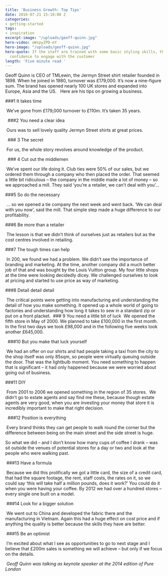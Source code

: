 ```yaml
---
title: 'Business Growth: Top Tips'
date: 2016-07-21 15:10:00 Z
categories:
- getting-started
tags:
- inspiration
excerpt-image: "/uploads/geoff-quinn.jpg"
hero-video: oWspyZPD-eY
hero-image: "/uploads/geoff-quinn.jpg"
hero-quote: If the staff are trained with some basic styling skills, they get more
  confidence to engage with the customer
length: 'Five minute read '
---
```


Geoff Quinn is CEO of TMLewin, the Jermyn Street shirt retailer founded in 1898. When he joined in 1980, turnover was £179,000. It’s now a nine-figure sum. The brand has opened nearly 100 UK stores and expanded into Europe, Asia and the US.    Here are his tips on growing a business.

###1 It takes time

 We’ve gone from £179,000 turnover to £110m. It’s taken 35 years.

  ###2 You need a clear idea

 Ours was to sell lovely quality Jermyn Street shirts at great prices.

  ### 3 The secret

 For us, the whole story revolves around knowledge of the product.

  ### 4 Cut out the middlemen

 We’ve spent our life doing it. Club ties were 50% of our sales, but we ordered them through a company who then placed the order. That seemed a little bit ridiculous – the company in the middle made a lot of money – so we approached a mill. They said ‘you’re a retailer, we can’t deal with you’…  

###5 So do the necessary

 … so we opened a tie company the next week and went back. ‘We can deal with you now’, said the mill. That simple step made a huge difference to our profitability.  

###6 Be more than a retailer

 The lesson is that we didn’t think of ourselves just as retailers but as the cost centres involved in retailing.

###7 The tough times can help

 In 200, we found we had a problem. We didn’t see the importance of branding and marketing. At the time, another company did a much better job of that and was bought by the Louis Vuitton group. My four little shops at the time were looking decidedly dicey. We challenged ourselves to look at pricing and started to use price as way of marketing.

###8 Detail detail detail

 The critical points were getting into manufacturing and understanding the detail of how you make something. It opened up a whole world of going to factories and understanding how long it takes to sew in a standard zip or put on a front placket.  ### 9 You need a little bit of luck
 We opened the fifth store in May of 2000. We planned to take £100,000 in the first month. In the first two days we took £98,000 and in the following five weeks took another £645,000.

  ###10 But you make that luck yourself

 We had an offer on our shirts and had people taking a taxi from the city to the shop itself was only 85sqm, so people were virtually queuing outside the door. That was the lightbulb moment. You need something to happen that is significant – it had only happened because we were worried about going out of business.

###11 DIY

 From 2001 to 2006 we opened something in the region of 35 stores.
 We didn’t go to estate agents and say find me these, because though estate agents are very good, when you are investing your money that store it is incredibly important to make that right decision.

  ###12 Position is everything 

 Every brand thinks they can get people to walk round the corner but the difference between being on the main street and the side street is huge.

So what we did – and I don’t know how many cups of coffee I drank – was sit outside the venues of potential stores for a day or two and look at the people who were walking past.

 ###13 Have a formula

 Because we did this prolifically we got a little card, the size of a credit card, that had the square footage, the rent, staff costs, the rates on it, so we could say ‘this will take half a million pounds, does it work?’ You could do it when you were having your coffee. By 2012 we had over a hundred stores – every single one built on a model.

 ###14 Look for a bigger solution

 We went out to China and developed the fabric there and the manufacturing in Vietnam. Again this had a huge effect on cost price and if anything the quality is better because the skills they have are better. 

 ###15 Be an optimist

 I’m excited about what I see as opportunities to go to next stage and I believe that £200m sales is something we will achieve – but only if we focus on the details.

 *Geoff Quinn was talking as keynote speaker at the 2014 edition of Pure London*  